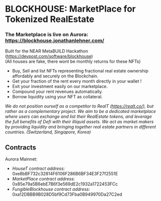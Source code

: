 # BLOCKHOUSE: MarketPlace for Tokenized RealEstate
### The Marketplace is live on Aurora: https://blockhouse.jonathanlehner.com/
Built for the NEAR MetaBUILD Hackathon (https://devpost.com/software/blockhouse)  
(All houses are fake, there wont be monthly returns for these NFTs)
- Buy, Sell and list NFTs representing fractional real estate ownership affordably and securely on the Blockchain.
- Get your fraction of the rent every month directly in your wallet !
- Exit your investment easily on our marketplace.
- Compound your rent revenues automatically.
- Borrow liquidity using your NFT as collateral.

*We do not position ourself as a competitor to RealT (https://realt.co/), but rather as a complementary project. We aim to be a dedicated marketplace where users can exchange and list their RealEstate tokens, and leverage the full benefits of Defi with their illiquid assets. We act as market makers by providing liquidity and bringing together real estate partners in different countries. (Switzerland, Singapore, Korea)*

## Contracts
Aurora Mainnet:
- *HouseT contract address:* 0xe8bBF732c32814F6106F286B6BF34E3F27f2551E
- *MarketPlace contract address:* 0x85e79a5B6ebE7B6f3e569dE2c1932a1722453FCc
- *FungibleBlockhouse contract address:* 0xa12DBBB9B028D5bf9Cd73Fba0B949970Da27C2ed
